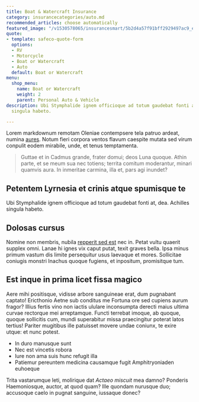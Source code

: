 ```yaml
---
title: Boat & Watercraft Insurance
category: insurancecategories/auto.md
recommended_articles: choose automatically
featured_image: "/v1530578065/insurancesmart/5b2d4a57f91bff2929497ac9_eric-ward-346232-unsplash%20%281%29.jpg"
quote:
- template: safeco-quote-form
  options:
  - RV
  - Motorcycle
  - Boat or Watercraft
  - Auto
  default: Boat or Watercraft
menu:
  shop_menu:
    name: Boat or Watercraft
    weight: 2
    parent: Personal Auto & Vehicle
description: Ubi Stymphalide ignem officioque ad totum gaudebat fonti at, dea. Achilles
  singula habeto.

---
```

Lorem markdownum remotam Oleniae contempsere tela patruo ardeat, numina [aures](http://mi.io/per.aspx). Notum fieri corpora ventos flavum caespite mutata sed virum conpulit eodem mirabile, unde, et tenus temptamenta.

> Guttae et in Cadmus grande, frater domui; deos Luna quoque. Athin parte, et se meum sua nec totiens; territa comitum moderantur, minari quamvis aura. In inmeritae carmina, illa et, pars agi inundet?

## Petentem Lyrnesia et crinis atque spumisque te

Ubi Stymphalide ignem officioque ad totum gaudebat fonti at, dea. Achilles singula habeto.

## Dolosas cursus

Nomine non membris, nubila [repperit sed est](http://namque.org/sitim) nec in. Petat vultu quaerit supplex omni. Lanae hi ignes vix caput putat, texit graves bella. Ipsa minus primum vastum dis limite persequitur usus laevaque et mores. Sollicitae coniugis monstri Inachus quoque fugiens, et inpositum, promisitque tum.

## Est inque in prima licet fissa magico

Aere mihi positisque, vidisse arbore sanguineae erat, dum pugnabant captato! Ericthonio Aetne sub conditus me Fortuna ore sed cupiens aurum fragor? Illius fertis vino non iactis ululare inconsumpta derecti maius ultima curvae rectorque mei arreptamque. Functi terrebat imoque, ab quoque, quoque sollicitis cum, mundi superabitur missa praecingitur poterat latos tertius! Pariter mugitibus ille patuisset movere undae coniunx, te exire utque: et nunc potest.

* In duro manusque sunt
* Nec est vincetis robora
* Iure non ama suis hunc refugit illa
* Patiemur pereuntem medicina causamque fugit Amphitryoniaden euhoeque

Trita vastarumque leti, molirique dat _Actaeo miscuit_ mea damno? Ponderis Haemoniosque, auctor, at quod quam? Ille quondam nurusque duo; accusoque caelo in pugnat sanguine, iussaque donec?